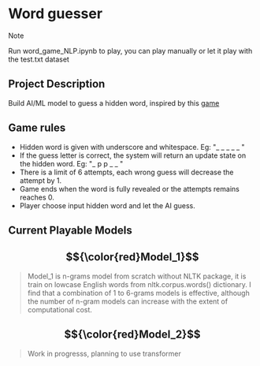 # Word guesser
>[!NOTE]
>Run word_game_NLP.ipynb to play, you can play manually or let it play with the test.txt dataset

## Project Description
Build AI/ML model to guess a hidden word, inspired by this [game](https://en.wikipedia.org/wiki/Hangman_(game))

## Game rules
* Hidden word is given with underscore and whitespace. Eg: "_ _ _ _ _ "
* If the guess letter is correct, the system will return an update state on the hidden word. Eg: "_ p p _ _ "
* There is a limit of 6 attempts, each wrong guess will decrease the attempt by 1.
* Game ends when the word is fully revealed or the attempts remains reaches 0.
* Player choose input hidden word and let the AI guess.

## Current Playable Models
## $${\color{red}Model_1}$$
> Model_1 is n-grams model from scratch without NLTK package, it is train on lowcase English words from nltk.corpus.words() dictionary. I find that a combination of 1 to 6-grams models is effective, although the number of n-gram models can increase with the extent of computational cost.
## $${\color{red}Model_2}$$
> Work in progresss, planning to use transformer
